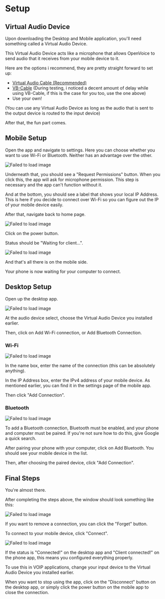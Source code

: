 # Setup

## Virtual Audio Device

Upon downloading the Desktop and Mobile application, you'll need something called a Virtual Audio Device.

This Virtual Audio Device acts like a microphone that allows OpenVoice to send audio that it receives from your mobile device to it.

Here are the options i recommend, they are pretty straight forward to set up:


* [Virtual Audio Cable (Recommended)](https://vac.muzychenko.net/en/download.htm)
* [VB-Cable](https://vb-audio.com/Cable/) (During testing, i noticed a decent amount of delay while using VB-Cable, if this is the case for you too, use the one above)
* Use your own!

(You can use any Virtual Audio Device as long as the audio that is sent to the output device is routed to the input device)

After that, the fun part comes.

## Mobile Setup

Open the app and navigate to settings. Here you can choose whether you want to use Wi-Fi or Bluetooth. Neither has an advantage over the other.

![Failed to load image](assets/s_small.png "Settings Screen")

Underneath that, you should see a "Request Permissions" button. When you click this, the app will ask for microphone permission. This step is necessary and the app can't function without it.

And at the bottom, you should see a label that shows your local IP Address. This is here if you decide to connect over Wi-Fi so you can figure out the IP of your mobile device easily.

After that, navigate back to home page.

![Failed to load image](assets/hs_small.png "Home Screen")

Click on the power button.

Status should be "Waiting for client...".

![Failed to load image](assets/hs_waiting.png "Desktop App with connections.")

And that's all there is on the mobile side.

Your phone is now waiting for your computer to connect.

## Desktop Setup

Open up the desktop app.

![Failed to load image](assets/desktop.png "Desktop App")

At the audio device select, choose the Virtual Audio Device you installed earlier.

Then, click on Add Wi-Fi connection, or Add Bluetooth Connection.

### Wi-Fi

![Failed to load image](assets/add_wifi.png "Add Wi-Fi connection window.")

In the name box, enter the name of the connection (this can be absolutely anything).

In the IP Address box, enter the IPv4 address of your mobile device.
As mentioned earlier, you can find it in the settings page of the mobile app.

Then click "Add Connection".

### Bluetooth

![Failed to load image](assets/add_bt.png "Add Bluetooth connection window.")

To add a Bluetooth connection, Bluetooth must be enabled, and your phone and computer must be paired. If you're not sure how to do this, give Google a quick search.

After pairing your phone with your computer, click on Add Bluetooth. You should see your mobile device in the list.

Then, after choosing the paired device, click "Add Connection".

## Final Steps

You're almost there.

After completing the steps above, the window should look something like this:

![Failed to load image](assets/desktop_with_conns.png "Desktop App with connections.")

If you want to remove a connection, you can click the "Forget" button.

To connect to your mobile device, click "Connect".

![Failed to load image](assets/connected.png "Desktop app connected.")

If the status is "Connected!" on the desktop app and "Client connected!" on the phone app, this means you configured everything properly.

To use this in VOIP applications, change your input device to the Virtual Audio Device you installed earlier.

When you want to stop using the app, click on the "Disconnect" button on the desktop app, or simply click the power button on the mobile app to close the connection.